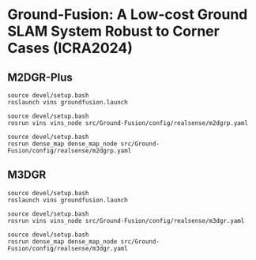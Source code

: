 # Ground-Fusion: A Low-cost Ground SLAM System Robust to Corner Cases (ICRA2024)
## M2DGR-Plus
```
source devel/setup.bash
roslaunch vins groundfusion.launch

source devel/setup.bash
rosrun vins vins_node src/Ground-Fusion/config/realsense/m2dgrp.yaml

source devel/setup.bash
rosrun dense_map dense_map_node src/Ground-Fusion/config/realsense/m2dgrp.yaml
```

## M3DGR
```
source devel/setup.bash
roslaunch vins groundfusion.launch

source devel/setup.bash
rosrun vins vins_node src/Ground-Fusion/config/realsense/m3dgr.yaml

source devel/setup.bash
rosrun dense_map dense_map_node src/Ground-Fusion/config/realsense/m3dgr.yaml
```
